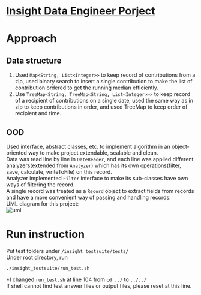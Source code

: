 # [Insight Data Engineer Porject](https://github.com/InsightDataScience/find-political-donors)

# Approach
## Data structure
1. Used `Map<String, List<Integer>>` to keep record of contributions from a zip, used binary search to insert a single contribution to make the list of contribution ordered to get the running median efficiently.
2. Use `TreeMap<String, TreeMap<String, List<Integer>>>` to keep record of a recipient of contributions on a single date, used the same way as in zip to keep contributions in order, and used TreeMap to keep order of recipient and time.
## OOD
Used interface, abstract classes, etc. to implement algorithm in an object-oriented way to make project extendable, scalable and clean.    
Data was read line by line in `DateReader`, and each line was applied different analyzers(extended from `Analyzer`) which has its own operations(filter, save, calculate, writeToFile) on this record.  
Analyzer implemented `Filter` interface to make its sub-classes have own ways of filtering the record.  
A single record was treated as a `Record` object to extract fields from records and have a more convenient way of passing and handling records.  
UML diagram for this project:  
![uml](https://image.ibb.co/dAp1d6/find_donor_uml.jpg)

# Run instruction
Put test folders under `/insight_testsuite/tests/`  
Under root directory, run
```
./insight_testsuite/run_test.sh
```
*I changed `run_test.sh` at line 104 from `cd ../` to `../../`  
If shell cannot find test answer files or output files, please reset at this line.


